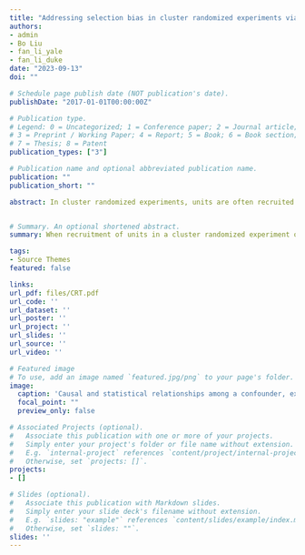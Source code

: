 ```yaml
---
title: "Addressing selection bias in cluster randomized experiments via weighting"
authors:
- admin
- Bo Liu
- fan_li_yale
- fan_li_duke
date: "2023-09-13"
doi: ""

# Schedule page publish date (NOT publication's date).
publishDate: "2017-01-01T00:00:00Z"

# Publication type.
# Legend: 0 = Uncategorized; 1 = Conference paper; 2 = Journal article;
# 3 = Preprint / Working Paper; 4 = Report; 5 = Book; 6 = Book section;
# 7 = Thesis; 8 = Patent
publication_types: ["3"]

# Publication name and optional abbreviated publication name.
publication: ""
publication_short: ""

abstract: In cluster randomized experiments, units are often recruited after the random cluster assignment, and data are only available for the recruited sample. Post-randomization recruitment can lead to selection bias, inducing systematic differences between the overall and the recruited populations, and between the recruited intervention and control arms. In this setting, we define causal estimands for the overall and the recruited populations. We first show that if units select their cluster independently of the treatment assignment, cluster randomization implies individual randomization in the overall population. We then prove that under the assumption of ignorable recruitment, the average treatment effect on the recruited population can be consistently estimated from the recruited sample using inverse probability weighting. Generally we cannot identify the average treatment effect on the overall population. Nonetheless, we show, via a principal stratification formulation, that one can use weighting of the recruited sample to identify treatment effects on two meaningful subpopulations of the overall population: units who would be recruited into the study regardless of the assignment, and units who would be recruited in the study under treatment but not under control. We develop a corresponding estimation strategy and a sensitivity analysis method for checking the ignorable recruitment assumption.


# Summary. An optional shortened abstract.
summary: When recruitment of units in a cluster randomized experiment occurs after the treatment assignment, there is the potential for post-randomization selection bias. In the absence of data on the unrecruited units, we show that causal effects on the recruited population and on interpretable subpopulations of the overall population can be identified, based on data from the recruited sample alone.

tags:
- Source Themes
featured: false

links:
url_pdf: files/CRT.pdf
url_code: ''
url_dataset: ''
url_poster: ''
url_project: ''
url_slides: ''
url_source: ''
url_video: ''

# Featured image
# To use, add an image named `featured.jpg/png` to your page's folder. 
image:
  caption: 'Causal and statistical relationships among a confounder, exposure, and outcome.'
  focal_point: ""
  preview_only: false

# Associated Projects (optional).
#   Associate this publication with one or more of your projects.
#   Simply enter your project's folder or file name without extension.
#   E.g. `internal-project` references `content/project/internal-project/index.md`.
#   Otherwise, set `projects: []`.
projects:
- []

# Slides (optional).
#   Associate this publication with Markdown slides.
#   Simply enter your slide deck's filename without extension.
#   E.g. `slides: "example"` references `content/slides/example/index.md`.
#   Otherwise, set `slides: ""`.
slides: ''
---
```


